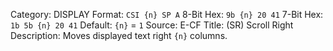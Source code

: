 Category: DISPLAY
Format: `CSI {n} SP A`
8-Bit Hex: `9b {n} 20 41`
7-Bit Hex: `1b 5b {n} 20 41`
Default: `{n}` = `1`
Source: E-CF
Title: (SR) Scroll Right
Description: Moves displayed text right `{n}` columns.
